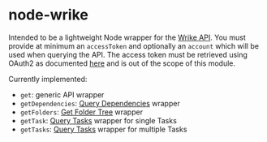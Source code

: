 # node-wrike

Intended to be a lightweight Node wrapper for the [Wrike API](https://developers.wrike.com/documentation). You must provide at minimum an `accessToken` and optionally an `account` which will be used when querying the API. The access token must be retrieved using OAuth2 as documented [here](https://developers.wrike.com/documentation/oauth2) and is out of the scope of this module.

Currently implemented:

* `get`: generic API wrapper
* `getDependencies`: [Query Dependencies](https://developers.wrike.com/documentation/api/methods/query-dependencies) wrapper
* `getFolders`: [Get Folder Tree](https://developers.wrike.com/documentation/api/methods/get-folder-tree) wrapper
* `getTask`: [Query Tasks](https://developers.wrike.com/documentation/api/methods/query-tasks) wrapper for single Tasks
* `getTasks`: [Query Tasks](https://developers.wrike.com/documentation/api/methods/query-tasks) wrapper for multiple Tasks

